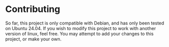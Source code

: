# Contributing
So far, this project is only compatible with Debian, and has
only been tested on Ubuntu 24.04. If you wish to modify
this project to work with another version of linux, feel free.
You may attempt to add your changes to this project, or make your
own.
